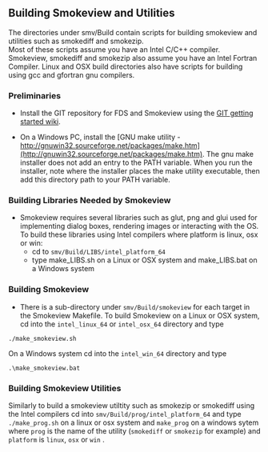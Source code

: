 ## Building Smokeview and Utilities

The directories under smv/Build contain scripts for building smokeview and utilities such as smokediff and smokezip.  
Most of these scripts assume you have an Intel C/C++ compiler.  Smokeview, smokediff and smokezip also
assume you have an Intel Fortran Compiler.  Linux and OSX build directories also have scripts for building
using gcc and gfortran gnu compilers. 

### Preliminaries

  * Install the GIT repository for FDS and Smokeview using the [GIT getting started wiki](https://github.com/firemodels/fds/wiki/Git-Notes-Getting-Started).  

  * On a Windows PC, install the [GNU make utility - http://gnuwin32.sourceforge.net/packages/make.htm](http://gnuwin32.sourceforge.net/packages/make.htm).  The gnu make installer does not add an entry to the PATH variable.  When you run the installer, note where the installer places the make utility executable, then add this directory path to your PATH variable. 

### Building Libraries Needed by Smokeview

  * Smokeview requires several libraries such as glut, png and glui used for implementing dialog boxes, rendering images or interacting with the OS.  To build these libraries using Intel compilers where platform is linux, osx or win:
      * cd to `smv/Build/LIBS/intel_platform_64` 
      * type make_LIBS.sh on a Linux or OSX system and make_LIBS.bat on a Windows system

### Building Smokeview 

  * There is a sub-directory under `smv/Build/smokeview` for each target in the Smokeview Makefile.  To build Smokeview on a Linux or OSX system, cd into the `intel_linux_64` or `intel_osx_64` directory and type

   ```./make_smokeview.sh```

On a Windows system cd into the `intel_win_64` directory and type

   ```.\make_smokeview.bat ```

### Building Smokeview Utilities

Similarly to build a smokeview utiltity such as smokezip or smokediff using the Intel compilers cd into `smv/Build/prog/intel_platform_64` and type
`./make_prog.sh` on a linux or osx system and `make_prog` on a windows sytem where `prog` is the name of the utility (`smokediff` or `smokezip` for example) and `platform` is `linux`, `osx` or `win` .
